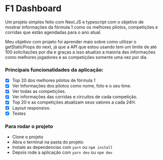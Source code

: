 # F1 Dashboard
Um projeto simples feito com Next.JS e typescript com o objetivo de mostrar informações da fórmula 1 como os melhores pilotos, competições e corridas que estão agendadas para o ano atual.
<br>

Meu objetivo com projeto foi aprender mais sobre como utilizar o getStaticProps do next, já que a API que estou usando tem um limite de até 100 solicitações por dia e graças a isso atualizo a maioria das informações como melhores jogadores e as competições somente uma vez por dia.

### Principais funcionalidades da aplicação:
- [x] Top 20 dos melhores pilotos de fórmula 1
- [x] Ver Informações dos pilotos como nome, foto e o seu time.
- [x] Ver todas as competições.
- [x] Ver informações das corridas e circuitos de cada competição.
- [x] Top 20 e as competições atualizam seus valores a cada 24H.
- [x] Layout responsivo.
- [x] Testes 

### Para rodar o projeto 
- Clone o projeto
- Abra o terminal na pasta do projeto
- Instale as dependencias com `yarn` ou `npm install`
- Depois rode a aplicação com `yarn dev` ou `npm dev`
